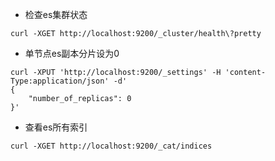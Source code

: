 - 检查es集群状态
```shell
curl -XGET http://localhost:9200/_cluster/health\?pretty
```

- 单节点es副本分片设为0
```shell
curl -XPUT 'http://localhost:9200/_settings' -H 'content-Type:application/json' -d'
{
    "number_of_replicas": 0
}'
```

- 查看es所有索引
```shell
curl -XGET http://localhost:9200/_cat/indices
```